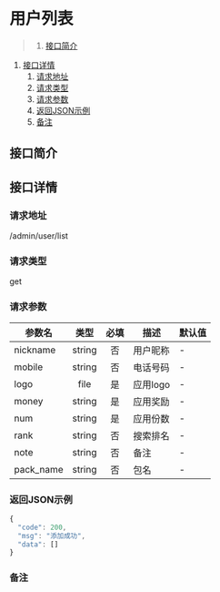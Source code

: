 # 用户列表

>1. [接口简介](#接口简介 "接口简介")
1. [接口详情](#接口详情 "接口详情")
	1. [请求地址](#请求地址 "请求地址")
	1. [请求类型](#请求类型 "请求类型")
	1. [请求参数](#请求参数 "请求参数")
	1. [返回JSON示例](#返回JSON示例 "返回JSON示例")
	1. [备注](#备注 "备注")



## 接口简介


## 接口详情 

### 请求地址
/admin/user/list

### 请求类型
get

### 请求参数
| 参数名 | 类型 | 必填 | 描述 | 默认值 |
| --- | :---: | :---: | --- | --- |
| nickname | string | 否 | 用户昵称 | - |
| mobile | string | 否 | 电话号码 | - |
| logo | file | 是 | 应用logo | - |
| money | string | 是 | 应用奖励 | - |
| num | string | 是 | 应用份数 | - |
| rank | string | 否 | 搜索排名 | - |
| note | string | 否 | 备注 | - |
| pack_name | string | 否 | 包名 | - |


### 返回JSON示例
```javascript
{
  "code": 200,
  "msg": "添加成功",
  "data": []
}
```

### 备注